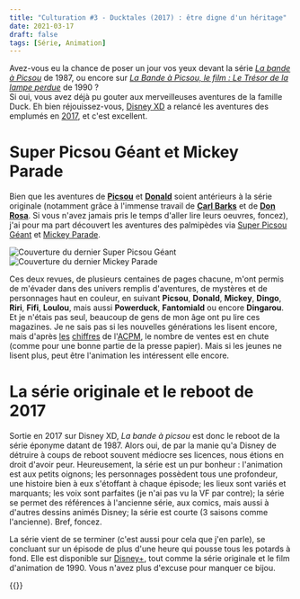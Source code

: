 ```yaml
---
title: "Culturation #3 - Ducktales (2017) : être digne d'un héritage"
date: 2021-03-17
draft: false
tags: [Série, Animation]
---
```

 
Avez-vous eu la chance de poser un jour vos yeux devant la série [*La bande à Picsou*](https://fr.wikipedia.org/wiki/La_Bande_%C3%A0_Picsou_(s%C3%A9rie_t%C3%A9l%C3%A9vis%C3%A9e_d%27animation,_1987)) de 1987, ou encore sur [*La Bande à Picsou, le film : Le Trésor de la lampe perdue*](https://fr.wikipedia.org/wiki/La_Bande_%C3%A0_Picsou,_le_film_:_Le_Tr%C3%A9sor_de_la_lampe_perdue) de 1990 ?  
Si oui, vous avez déjà pu gouter aux merveilleuses aventures de la famille Duck. Eh bien réjouissez-vous, [Disney XD](https://fr.wikipedia.org/wiki/Disney_XD) a relancé les aventures des emplumés en [2017](https://fr.wikipedia.org/wiki/La_Bande_%C3%A0_Picsou_(s%C3%A9rie_t%C3%A9l%C3%A9vis%C3%A9e_d%27animation,_2017)), et c'est excellent.

# Super Picsou Géant et Mickey Parade

Bien que les aventures de [**Picsou**](https://fr.wikipedia.org/wiki/Balthazar_Picsou) et [**Donald**](https://fr.wikipedia.org/wiki/Donald_Duck) soient antérieurs à la série originale (notamment grâce à l'immense travail de [**Carl Barks**](https://fr.wikipedia.org/wiki/Carl_Barks) et de [**Don Rosa**](https://fr.wikipedia.org/wiki/Don_Rosa). Si vous n'avez jamais pris le temps d'aller lire leurs oeuvres, foncez), j'ai pour ma part découvert les aventures des palmipèdes via [Super Picsou Géant](https://fr.wikipedia.org/wiki/Super_Picsou_g%C3%A9ant) et [Mickey Parade](https://fr.wikipedia.org/wiki/Mickey_Parade).

![Couverture du dernier Super Picsou Géant](https://www.bedetheque.com/media/Couvertures/Couv_416150.jpg)
![Couverture du dernier Mickey Parade](https://www.bedetheque.com/media/Couvertures/Couv_416271.jpg)

Ces deux revues, de plusieurs centaines de pages chacune, m'ont permis de m'évader dans des univers remplis d'aventures, de mystères et de personnages haut en couleur, en  suivant **Picsou**, **Donald**, **Mickey**, **Dingo**, **Riri**, **Fifi**, **Loulou**, mais aussi **Powerduck**, **Fantomiald** ou encore **Dingarou**. Et je n'étais pas seul, beaucoup de gens de mon âge ont pu lire ces magazines. Je ne sais pas si les nouvelles générations les lisent encore, mais d'après [les](https://www.acpm.fr/Support/super-picsou-geant) [chiffres](https://www.acpm.fr/Support/mickey-parade-geant) de l'[ACPM](https://fr.wikipedia.org/wiki/Alliance_pour_les_chiffres_de_la_presse_et_des_m%C3%A9dias), le nombre de ventes est en chute (comme pour une bonne partie de la presse papier). Mais si les jeunes ne lisent plus, peut être l'animation les intéressent elle encore.

# La série originale et le reboot de 2017

Sortie en 2017 sur Disney XD, *La bande à picsou* est donc le reboot de la série éponyme datant de 1987. Alors oui, de par la manie qu'a Disney de détruire à coups de reboot souvent médiocre ses licences, nous étions en droit d'avoir peur. Heureusement, la série est un pur bonheur : l'animation est aux petits oignons; les personnages possèdent tous une profondeur, une histoire bien à eux s'étoffant à chaque épisode; les lieux sont variés et marquants; les voix sont parfaites (je n'ai pas vu la VF par contre); la série se permet des références à l'ancienne série, aux comics, mais aussi à d'autres dessins animés Disney; la série est courte (3 saisons comme l'ancienne). Bref, foncez.

La série vient de se terminer (c'est aussi pour cela que j'en parle), se concluant sur un épisode de plus d'une heure qui pousse tous les potards à fond. Elle est disponible sur [Disney+](https://fr.wikipedia.org/wiki/Disney%2B), tout comme la série originale et le film d'animation de 1990. Vous n'avez plus d'excuse pour manquer ce bijou.

{{<youtube DjPO3wM78pY>}}